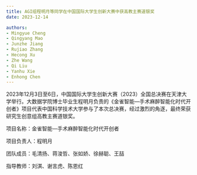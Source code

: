 ```yaml
---
title: AGI组程明月等同学在中国国际大学生创新大赛中获高教主赛道银奖
date: 2023-12-14

authors:
- Mingyue Cheng
- Qingyang Mao
- Junzhe Jiang
- Rujiao Zhang
- Hecong Xu
- Zhe Wang
- Qi Liu
- Yanhu Xie
- Enhong Chen
---
```


2023年12月3日至6日，中国国际大学生创新大赛（2023）全国总决赛在天津大学举行。大数据学院博士毕业生程明月负责的《金雀智能—手术麻醉智能化时代开创者》项目代表中国科学技术大学参与了本次总决赛，经过激烈的角逐，最终荣获研究生创意组高教主赛道银奖。

<!--more-->

项目名称：金雀智能—手术麻醉智能化时代开创者

项目负责人：程明月

团队成员：毛清扬、蒋浚哲、张如娇、徐赫聪、王喆

指导教师：刘淇、谢言虎、陈恩红